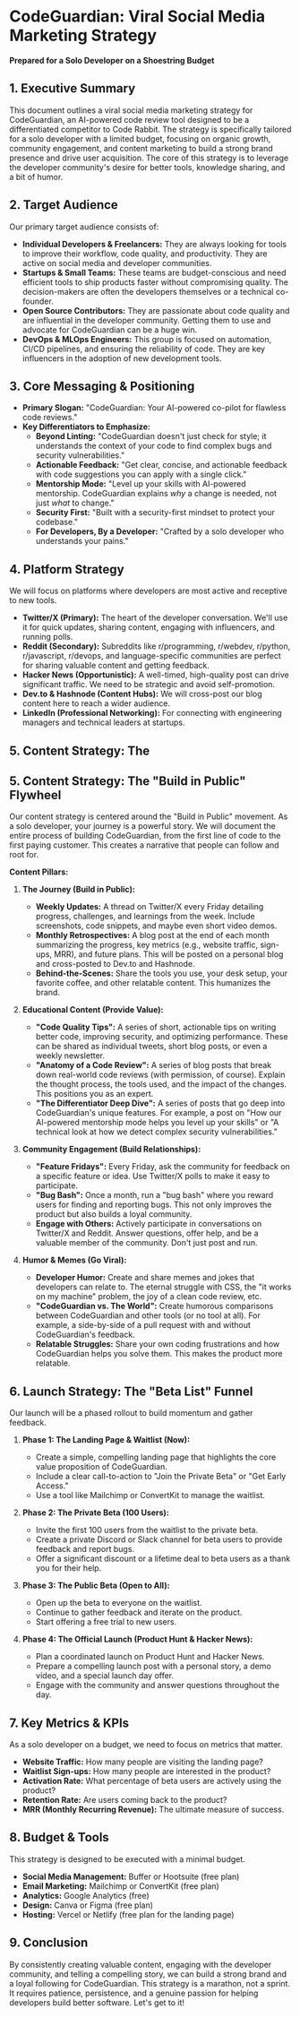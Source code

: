 # CodeGuardian: Viral Social Media Marketing Strategy

**Prepared for a Solo Developer on a Shoestring Budget**

## 1. Executive Summary

This document outlines a viral social media marketing strategy for CodeGuardian, an AI-powered code review tool designed to be a differentiated competitor to Code Rabbit. The strategy is specifically tailored for a solo developer with a limited budget, focusing on organic growth, community engagement, and content marketing to build a strong brand presence and drive user acquisition. The core of this strategy is to leverage the developer community's desire for better tools, knowledge sharing, and a bit of humor.

## 2. Target Audience

Our primary target audience consists of:

*   **Individual Developers & Freelancers:** They are always looking for tools to improve their workflow, code quality, and productivity. They are active on social media and developer communities.
*   **Startups & Small Teams:** These teams are budget-conscious and need efficient tools to ship products faster without compromising quality. The decision-makers are often the developers themselves or a technical co-founder.
*   **Open Source Contributors:** They are passionate about code quality and are influential in the developer community. Getting them to use and advocate for CodeGuardian can be a huge win.
*   **DevOps & MLOps Engineers:** This group is focused on automation, CI/CD pipelines, and ensuring the reliability of code. They are key influencers in the adoption of new development tools.

## 3. Core Messaging & Positioning

*   **Primary Slogan:** "CodeGuardian: Your AI-powered co-pilot for flawless code reviews."
*   **Key Differentiators to Emphasize:**
    *   **Beyond Linting:** "CodeGuardian doesn't just check for style; it understands the context of your code to find complex bugs and security vulnerabilities."
    *   **Actionable Feedback:** "Get clear, concise, and actionable feedback with code suggestions you can apply with a single click."
    *   **Mentorship Mode:** "Level up your skills with AI-powered mentorship. CodeGuardian explains *why* a change is needed, not just *what* to change."
    *   **Security First:** "Built with a security-first mindset to protect your codebase."
    *   **For Developers, By a Developer:** "Crafted by a solo developer who understands your pains."

## 4. Platform Strategy

We will focus on platforms where developers are most active and receptive to new tools.

*   **Twitter/X (Primary):** The heart of the developer conversation. We'll use it for quick updates, sharing content, engaging with influencers, and running polls.
*   **Reddit (Secondary):** Subreddits like r/programming, r/webdev, r/python, r/javascript, r/devops, and language-specific communities are perfect for sharing valuable content and getting feedback.
*   **Hacker News (Opportunistic):** A well-timed, high-quality post can drive significant traffic. We need to be strategic and avoid self-promotion.
*   **Dev.to & Hashnode (Content Hubs):** We will cross-post our blog content here to reach a wider audience.
*   **LinkedIn (Professional Networking):** For connecting with engineering managers and technical leaders at startups.

## 5. Content Strategy: The 


## 5. Content Strategy: The "Build in Public" Flywheel

Our content strategy is centered around the "Build in Public" movement. As a solo developer, your journey is a powerful story. We will document the entire process of building CodeGuardian, from the first line of code to the first paying customer. This creates a narrative that people can follow and root for.

**Content Pillars:**

1.  **The Journey (Build in Public):**
    *   **Weekly Updates:** A thread on Twitter/X every Friday detailing progress, challenges, and learnings from the week. Include screenshots, code snippets, and maybe even short video demos.
    *   **Monthly Retrospectives:** A blog post at the end of each month summarizing the progress, key metrics (e.g., website traffic, sign-ups, MRR), and future plans. This will be posted on a personal blog and cross-posted to Dev.to and Hashnode.
    *   **Behind-the-Scenes:** Share the tools you use, your desk setup, your favorite coffee, and other relatable content. This humanizes the brand.

2.  **Educational Content (Provide Value):**
    *   **"Code Quality Tips":** A series of short, actionable tips on writing better code, improving security, and optimizing performance. These can be shared as individual tweets, short blog posts, or even a weekly newsletter.
    *   **"Anatomy of a Code Review":** A series of blog posts that break down real-world code reviews (with permission, of course). Explain the thought process, the tools used, and the impact of the changes. This positions you as an expert.
    *   **"The Differentiator Deep Dive":** A series of posts that go deep into CodeGuardian's unique features. For example, a post on "How our AI-powered mentorship mode helps you level up your skills" or "A technical look at how we detect complex security vulnerabilities."

3.  **Community Engagement (Build Relationships):**
    *   **"Feature Fridays":** Every Friday, ask the community for feedback on a specific feature or idea. Use Twitter/X polls to make it easy to participate.
    *   **"Bug Bash":** Once a month, run a "bug bash" where you reward users for finding and reporting bugs. This not only improves the product but also builds a loyal community.
    *   **Engage with Others:** Actively participate in conversations on Twitter/X and Reddit. Answer questions, offer help, and be a valuable member of the community. Don't just post and run.

4.  **Humor & Memes (Go Viral):**
    *   **Developer Humor:** Create and share memes and jokes that developers can relate to. The eternal struggle with CSS, the "it works on my machine" problem, the joy of a clean code review, etc.
    *   **"CodeGuardian vs. The World":** Create humorous comparisons between CodeGuardian and other tools (or no tool at all). For example, a side-by-side of a pull request with and without CodeGuardian's feedback.
    *   **Relatable Struggles:** Share your own coding frustrations and how CodeGuardian helps you solve them. This makes the product more relatable.

## 6. Launch Strategy: The "Beta List" Funnel

Our launch will be a phased rollout to build momentum and gather feedback.

1.  **Phase 1: The Landing Page & Waitlist (Now):**
    *   Create a simple, compelling landing page that highlights the core value proposition of CodeGuardian.
    *   Include a clear call-to-action to "Join the Private Beta" or "Get Early Access."
    *   Use a tool like Mailchimp or ConvertKit to manage the waitlist.

2.  **Phase 2: The Private Beta (100 Users):**
    *   Invite the first 100 users from the waitlist to the private beta.
    *   Create a private Discord or Slack channel for beta users to provide feedback and report bugs.
    *   Offer a significant discount or a lifetime deal to beta users as a thank you for their help.

3.  **Phase 3: The Public Beta (Open to All):**
    *   Open up the beta to everyone on the waitlist.
    *   Continue to gather feedback and iterate on the product.
    *   Start offering a free trial to new users.

4.  **Phase 4: The Official Launch (Product Hunt & Hacker News):**
    *   Plan a coordinated launch on Product Hunt and Hacker News.
    *   Prepare a compelling launch post with a personal story, a demo video, and a special launch day offer.
    *   Engage with the community and answer questions throughout the day.

## 7. Key Metrics & KPIs

As a solo developer on a budget, we need to focus on metrics that matter.

*   **Website Traffic:** How many people are visiting the landing page?
*   **Waitlist Sign-ups:** How many people are interested in the product?
*   **Activation Rate:** What percentage of beta users are actively using the product?
*   **Retention Rate:** Are users coming back to the product?
*   **MRR (Monthly Recurring Revenue):** The ultimate measure of success.

## 8. Budget & Tools

This strategy is designed to be executed with a minimal budget.

*   **Social Media Management:** Buffer or Hootsuite (free plan)
*   **Email Marketing:** Mailchimp or ConvertKit (free plan)
*   **Analytics:** Google Analytics (free)
*   **Design:** Canva or Figma (free plan)
*   **Hosting:** Vercel or Netlify (free plan for the landing page)

## 9. Conclusion

By consistently creating valuable content, engaging with the developer community, and telling a compelling story, we can build a strong brand and a loyal following for CodeGuardian. This strategy is a marathon, not a sprint. It requires patience, persistence, and a genuine passion for helping developers build better software. Let's get to it!


